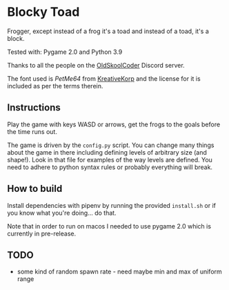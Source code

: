 # Blocky Toad

Frogger, except instead of a frog it's a toad and instead of a toad, it's a block. 

Tested with: Pygame 2.0 and Python 3.9

Thanks to all the people on the [OldSkoolCoder](https://github.com/oldskoolcoder/) Discord server.

The font used is _PetMe64_ from [KreativeKorp](https://www.kreativekorp.com/software/fonts/c64.shtml) 
and the license for it is included as per the terms therein. 

## Instructions

Play the game with keys WASD or arrows, get the frogs to the goals before the time runs out.

The game is driven by the `config.py` script. You can change many things about the game in there including 
defining levels of arbitrary size (and shape!). Look in that file for examples of the way levels are defined. You
 need to adhere to python syntax rules or probably everything will break. 

## How to build

Install dependencies with pipenv by running the provided `install.sh` or if you know what you're doing... do that.

Note that in order to run on macos I needed to use pygame 2.0 which is currently in pre-release.

## TODO 

* some kind of random spawn rate - need maybe min and max of uniform range
